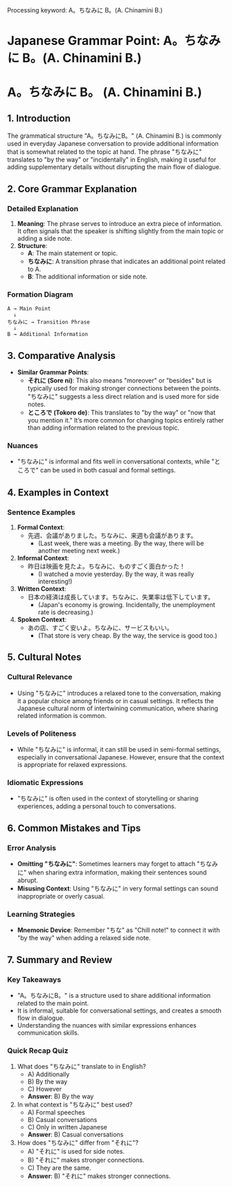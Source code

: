 Processing keyword: A。ちなみに B。(A. Chinamini B.)
# Japanese Grammar Point: A。ちなみに B。(A. Chinamini B.)
# A。ちなみに B。 (A. Chinamini B.)
## 1. Introduction
The grammatical structure "A。ちなみにB。" (A. Chinamini B.) is commonly used in everyday Japanese conversation to provide additional information that is somewhat related to the topic at hand. The phrase "ちなみに" translates to "by the way" or "incidentally" in English, making it useful for adding supplementary details without disrupting the main flow of dialogue.
## 2. Core Grammar Explanation
### Detailed Explanation
1. **Meaning**: The phrase serves to introduce an extra piece of information. It often signals that the speaker is shifting slightly from the main topic or adding a side note.
2. **Structure**:
   - **A**: The main statement or topic.
   - **ちなみに**: A transition phrase that indicates an additional point related to A.
   - **B**: The additional information or side note.
### Formation Diagram
```
A → Main Point
  ↓
ちなみに → Transition Phrase
  ↓
B → Additional Information
```
## 3. Comparative Analysis
- **Similar Grammar Points**:
  - **それに (Sore ni)**: This also means "moreover" or "besides" but is typically used for making stronger connections between the points. "ちなみに" suggests a less direct relation and is used more for side notes.
  - **ところで (Tokoro de)**: This translates to "by the way" or "now that you mention it." It’s more common for changing topics entirely rather than adding information related to the previous topic.
### Nuances
- "ちなみに" is informal and fits well in conversational contexts, while "ところで" can be used in both casual and formal settings.
## 4. Examples in Context
### Sentence Examples
1. **Formal Context**:
   - 先週、会議がありました。ちなみに、来週も会議があります。
     - (Last week, there was a meeting. By the way, there will be another meeting next week.)
2. **Informal Context**:
   - 昨日は映画を見たよ。ちなみに、ものすごく面白かった！
     - (I watched a movie yesterday. By the way, it was really interesting!)
3. **Written Context**:
   - 日本の経済は成長しています。ちなみに、失業率は低下しています。
     - (Japan's economy is growing. Incidentally, the unemployment rate is decreasing.)
4. **Spoken Context**:
   - あの店、すごく安いよ。ちなみに、サービスもいい。
     - (That store is very cheap. By the way, the service is good too.)
## 5. Cultural Notes
### Cultural Relevance
- Using "ちなみに" introduces a relaxed tone to the conversation, making it a popular choice among friends or in casual settings. It reflects the Japanese cultural norm of intertwining communication, where sharing related information is common.
### Levels of Politeness
- While "ちなみに" is informal, it can still be used in semi-formal settings, especially in conversational Japanese. However, ensure that the context is appropriate for relaxed expressions.
### Idiomatic Expressions
- "ちなみに" is often used in the context of storytelling or sharing experiences, adding a personal touch to conversations.
## 6. Common Mistakes and Tips
### Error Analysis
- **Omitting "ちなみに"**: Sometimes learners may forget to attach "ちなみに" when sharing extra information, making their sentences sound abrupt.
- **Misusing Context**: Using "ちなみに" in very formal settings can sound inappropriate or overly casual.
### Learning Strategies
- **Mnemonic Device**: Remember "ちな" as "Chill note!" to connect it with "by the way" when adding a relaxed side note.
## 7. Summary and Review
### Key Takeaways
- "A。ちなみにB。" is a structure used to share additional information related to the main point.
- It is informal, suitable for conversational settings, and creates a smooth flow in dialogue.
- Understanding the nuances with similar expressions enhances communication skills.
### Quick Recap Quiz
1. What does "ちなみに" translate to in English?
   - A) Additionally
   - B) By the way
   - C) However
   - **Answer**: B) By the way
2. In what context is "ちなみに" best used?
   - A) Formal speeches
   - B) Casual conversations
   - C) Only in written Japanese
   - **Answer**: B) Casual conversations
3. How does "ちなみに" differ from "それに"?
   - A) "それに" is used for side notes.
   - B) "それに" makes stronger connections.
   - C) They are the same.
   - **Answer**: B) "それに" makes stronger connections.
